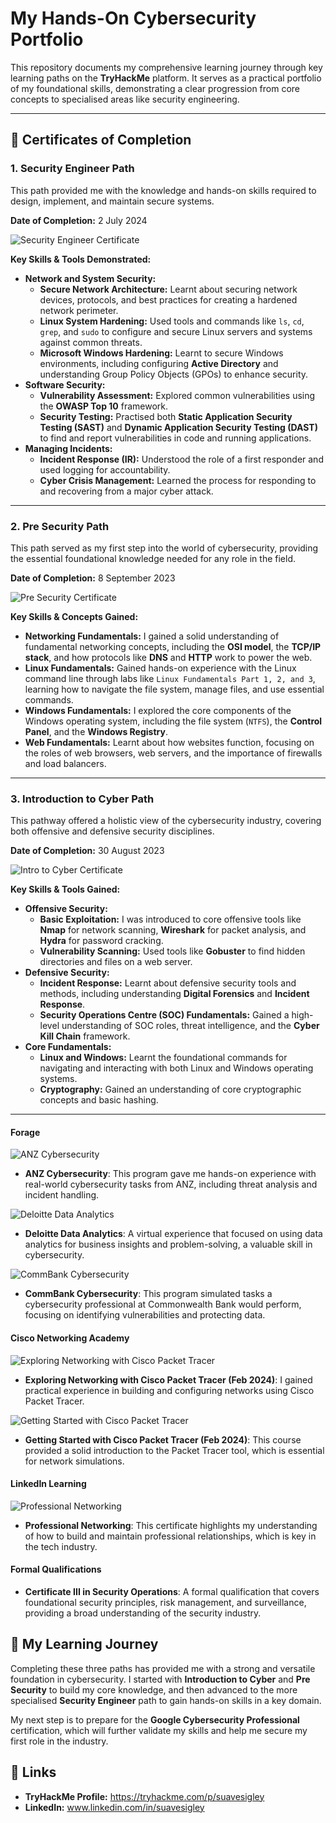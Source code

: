 # My Hands-On Cybersecurity Portfolio

This repository documents my comprehensive learning journey through key learning paths on the **TryHackMe** platform. It serves as a practical portfolio of my foundational skills, demonstrating a clear progression from core concepts to specialised areas like security engineering.

---

## 📜 Certificates of Completion

### 1. Security Engineer Path

This path provided me with the knowledge and hands-on skills required to design, implement, and maintain secure systems.

**Date of Completion:** 2 July 2024

![Security Engineer Certificate](images/1.png)

**Key Skills & Tools Demonstrated:**

* **Network and System Security:**
    * **Secure Network Architecture:** Learnt about securing network devices, protocols, and best practices for creating a hardened network perimeter.
    * **Linux System Hardening:** Used tools and commands like `ls`, `cd`, `grep`, and `sudo` to configure and secure Linux servers and systems against common threats.
    * **Microsoft Windows Hardening:** Learnt to secure Windows environments, including configuring **Active Directory** and understanding Group Policy Objects (GPOs) to enhance security.
* **Software Security:**
    * **Vulnerability Assessment:** Explored common vulnerabilities using the **OWASP Top 10** framework.
    * **Security Testing:** Practised both **Static Application Security Testing (SAST)** and **Dynamic Application Security Testing (DAST)** to find and report vulnerabilities in code and running applications.
* **Managing Incidents:**
    * **Incident Response (IR):** Understood the role of a first responder and used logging for accountability.
    * **Cyber Crisis Management:** Learned the process for responding to and recovering from a major cyber attack.

---

### 2. Pre Security Path

This path served as my first step into the world of cybersecurity, providing the essential foundational knowledge needed for any role in the field.

**Date of Completion:** 8 September 2023

![Pre Security Certificate](images/2.png)

**Key Skills & Concepts Gained:**

* **Networking Fundamentals:** I gained a solid understanding of fundamental networking concepts, including the **OSI model**, the **TCP/IP stack**, and how protocols like **DNS** and **HTTP** work to power the web.
* **Linux Fundamentals:** Gained hands-on experience with the Linux command line through labs like `Linux Fundamentals Part 1, 2, and 3`, learning how to navigate the file system, manage files, and use essential commands.
* **Windows Fundamentals:** I explored the core components of the Windows operating system, including the file system (`NTFS`), the **Control Panel**, and the **Windows Registry**.
* **Web Fundamentals:** Learnt about how websites function, focusing on the roles of web browsers, web servers, and the importance of firewalls and load balancers.

---

### 3. Introduction to Cyber Path

This pathway offered a holistic view of the cybersecurity industry, covering both offensive and defensive security disciplines.

**Date of Completion:** 30 August 2023

![Intro to Cyber Certificate](images/3.png)

**Key Skills & Tools Gained:**

* **Offensive Security:**
    * **Basic Exploitation:** I was introduced to core offensive tools like **Nmap** for network scanning, **Wireshark** for packet analysis, and **Hydra** for password cracking.
    * **Vulnerability Scanning:** Used tools like **Gobuster** to find hidden directories and files on a web server.
* **Defensive Security:**
    * **Incident Response:** Learnt about defensive security tools and methods, including understanding **Digital Forensics** and **Incident Response**.
    * **Security Operations Centre (SOC) Fundamentals:** Gained a high-level understanding of SOC roles, threat intelligence, and the **Cyber Kill Chain** framework.
* **Core Fundamentals:**
    * **Linux and Windows:** Learnt the foundational commands for navigating and interacting with both Linux and Windows operating systems.
    * **Cryptography:** Gained an understanding of core cryptographic concepts and basic hashing.

---
#### **Forage**
![ANZ Cybersecurity](images/anz.jpg)
* **ANZ Cybersecurity**: This program gave me hands-on experience with real-world cybersecurity tasks from ANZ, including threat analysis and incident handling.

![Deloitte Data Analytics](images/deloitte.jpg)
* **Deloitte Data Analytics**: A virtual experience that focused on using data analytics for business insights and problem-solving, a valuable skill in cybersecurity.

![CommBank Cybersecurity](images/cwb.jpg)
* **CommBank Cybersecurity**: This program simulated tasks a cybersecurity professional at Commonwealth Bank would perform, focusing on identifying vulnerabilities and protecting data.

#### **Cisco Networking Academy**
![Exploring Networking with Cisco Packet Tracer](images/cpt1.png)
* **Exploring Networking with Cisco Packet Tracer (Feb 2024)**: I gained practical experience in building and configuring networks using Cisco Packet Tracer.

![Getting Started with Cisco Packet Tracer](images/cpt2.png)
* **Getting Started with Cisco Packet Tracer (Feb 2024)**: This course provided a solid introduction to the Packet Tracer tool, which is essential for network simulations.

#### **LinkedIn Learning**
![Professional Networking](images/linkedin1.jpg)
* **Professional Networking**: This certificate highlights my understanding of how to build and maintain professional relationships, which is key in the tech industry.

#### **Formal Qualifications**

* **Certificate III in Security Operations**: A formal qualification that covers foundational security principles, risk management, and surveillance, providing a broad understanding of the security industry.
## 🚀 My Learning Journey

Completing these three paths has provided me with a strong and versatile foundation in cybersecurity. I started with **Introduction to Cyber** and **Pre Security** to build my core knowledge, and then advanced to the more specialised **Security Engineer** path to gain hands-on skills in a key domain.

My next step is to prepare for the **Google Cybersecurity Professional** certification, which will further validate my skills and help me secure my first role in the industry.

## 🔗 Links

* **TryHackMe Profile:** https://tryhackme.com/p/suavesigley
* **LinkedIn:** www.linkedin.com/in/suavesigley
